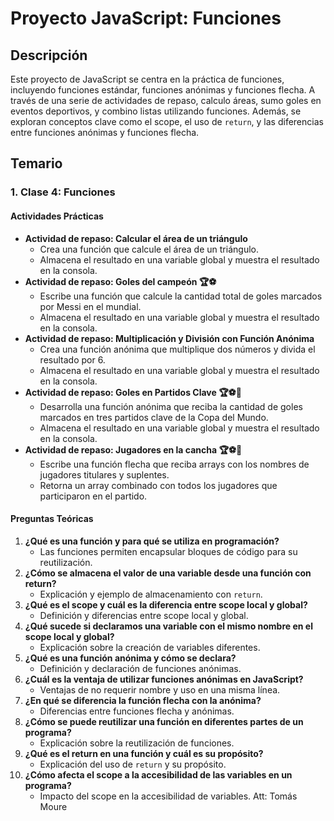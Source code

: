 
# Proyecto JavaScript: Funciones

## Descripción
Este proyecto de JavaScript se centra en la práctica de funciones, incluyendo funciones estándar, funciones anónimas y funciones flecha. A través de una serie de actividades de repaso, calculo áreas, sumo goles en eventos deportivos, y combino listas utilizando funciones. Además, se exploran conceptos clave como el scope, el uso de `return`, y las diferencias entre funciones anónimas y funciones flecha.

## Temario

### 1. Clase 4: Funciones
#### Actividades Prácticas
- **Actividad de repaso: Calcular el área de un triángulo**
  - Crea una función que calcule el área de un triángulo.
  - Almacena el resultado en una variable global y muestra el resultado en la consola.
- **Actividad de repaso: Goles del campeón 🏆⚽**
  - Escribe una función que calcule la cantidad total de goles marcados por Messi en el mundial.
  - Almacena el resultado en una variable global y muestra el resultado en la consola.
- **Actividad de repaso: Multiplicación y División con Función Anónima**
  - Crea una función anónima que multiplique dos números y divida el resultado por 6.
  - Almacena el resultado en una variable global y muestra el resultado en la consola.
- **Actividad de repaso: Goles en Partidos Clave 🏆⚽🚀**
  - Desarrolla una función anónima que reciba la cantidad de goles marcados en tres partidos clave de la Copa del Mundo.
  - Almacena el resultado en una variable global y muestra el resultado en la consola.
- **Actividad de repaso: Jugadores en la cancha 🏆⚽🚀**
  - Escribe una función flecha que reciba arrays con los nombres de jugadores titulares y suplentes.
  - Retorna un array combinado con todos los jugadores que participaron en el partido.

#### Preguntas Teóricas
1. **¿Qué es una función y para qué se utiliza en programación?**
   - Las funciones permiten encapsular bloques de código para su reutilización.
2. **¿Cómo se almacena el valor de una variable desde una función con return?**
   - Explicación y ejemplo de almacenamiento con `return`.
3. **¿Qué es el scope y cuál es la diferencia entre scope local y global?**
   - Definición y diferencias entre scope local y global.
4. **¿Qué sucede si declaramos una variable con el mismo nombre en el scope local y global?**
   - Explicación sobre la creación de variables diferentes.
5. **¿Qué es una función anónima y cómo se declara?**
   - Definición y declaración de funciones anónimas.
6. **¿Cuál es la ventaja de utilizar funciones anónimas en JavaScript?**
   - Ventajas de no requerir nombre y uso en una misma línea.
7. **¿En qué se diferencia la función flecha con la anónima?**
   - Diferencias entre funciones flecha y anónimas.
8. **¿Cómo se puede reutilizar una función en diferentes partes de un programa?**
   - Explicación sobre la reutilización de funciones.
9. **¿Qué es el return en una función y cuál es su propósito?**
   - Explicación del uso de `return` y su propósito.
10. **¿Cómo afecta el scope a la accesibilidad de las variables en un programa?**
    - Impacto del scope en la accesibilidad de variables.
Att: Tomás Moure
